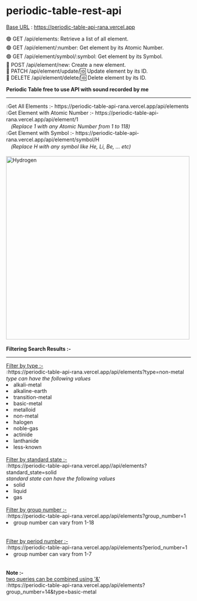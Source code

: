 # periodic-table-rest-api

<u>Base URL</u> : https://periodic-table-api-rana.vercel.app <br>

🟢 GET /api/elements: Retrieve a list of all element. <br>
🟢 GET /api/element/:number: Get element by its Atomic Number. <br>
🟢 GET /api/element/symbol/:symbol: Get element by its Symbol. <br>
🔴 POST /api/element/new: Create a new element. <br>
🔴 PATCH /api/element/update/:id: Update element by its ID. <br>
🔴 DELETE /api/element/delete/:id: Delete element by its ID. <br>

<b>Periodic Table free to use API with sound recorded by me</b>
<hr />
💧Get All Elements :- https://periodic-table-api-rana.vercel.app/api/elements
<br />
💧Get Element with Atomic Number :- https://periodic-table-api-rana.vercel.app/api/element/1
<br />
ㅤ<i>(Replace 1 with any Atomic Number from 1 to 118)</i>
<br />
💧Get Element with Symbol :- https://periodic-table-api-rana.vercel.app/api/element/symbol/H
<br />
ㅤ<i>(Replace H with any symbol like He, Li, Be, ... etc)</i> <br /><br />
<img src="https://i.ibb.co/7QxfGzr/Screenshot-2024-07-13-193327.png" alt="Hydrogen" width="500" />
<br /><br />
<b>Filtering Search Results :-</b>
<hr />
<u>Filter by type :-</u>
<br />
💧https://periodic-table-api-rana.vercel.app/api/elements?type=non-metal
<br>
<i>type can have the following values</i>
<li>alkali-metal</li>
<li>alkaline-earth</li>
<li>transition-metal</li>
<li>basic-metal</li>
<li>metalloid</li>
<li>non-metal</li>
<li>halogen</li>
<li>noble-gas</li>
<li>actinide</li>
<li>lanthanide</li>
<li>less-known</li>
<br>
<u>Filter by standard state :-</u>
<br />
💧https://periodic-table-api-rana.vercel.app//api/elements?standard_state=solid
<br>
<i>standard state can have the following values</i>
<li>solid</li>
<li>liquid</li>
<li>gas</li>
<br>
<u>Filter by group number :-</u>
<br />
💧https://periodic-table-api-rana.vercel.app/api/elements?group_number=1
<br>
<li>group number can vary from 1-18</li>
<br><br>
<u>Filter by period number :-</u>
<br />
💧https://periodic-table-api-rana.vercel.app/api/elements?period_number=1
<br>
<li>group number can vary from 1-7</li>
<br><br>
<b>Note :- </b>
<br>
<u>two queries can be combined using '&'</u>
<br>
💧https://periodic-table-api-rana.vercel.app/api/elements?group_number=14&type=basic-metal
<br><br>
